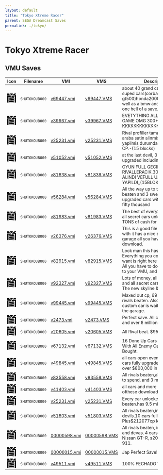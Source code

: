 ```yaml
---
layout: default
title: "Tokyo Xtreme Racer"
parent: SEGA Dreamcast Saves
permalink: ./tokyo/
---
```

# Tokyo Xtreme Racer

## VMU Saves

| Icon | Filename | VMI | VMS | Description |
|------|----------|-----|-----|-------------|
| ![Tokyo Xtreme Racer](../icons/SHUTOKOUB000.GIF) | `SHUTOKOUB000` | [v69447.vmi](v69447.vmi) | [v69447.VMS](v69447.VMS) | about 40 grand cash 3 fully suped cars(corba gt500)honda2000)pourch911)as well as a bmw and a t4000 its one hell of a save.  |
| ![Tokyo Xtreme Racer](../icons/SHUTOKOUB000.GIF) | `SHUTOKOUB000` | [v39967.vmi](v39967.vmi) | [v39967.VMS](v39967.VMS) | EVETYTHING ALL CARS BEATEN GAME OMG 300++++++ KKKKKKKKKKKKKK'S  |
| ![Tokyo Xtreme Racer](../icons/SHUTOKOUB000.GIF) | `SHUTOKOUB000` | [v25231.vmi](v25231.vmi) | [v25231.VMS](v25231.VMS) | Rival profiller tamamen acik.30 araba satin alinmis ve fullupgrade yapilmis durumda.2,5 miiliyon CP.-(15 blocks)  |
| ![Tokyo Xtreme Racer](../icons/SHUTOKOUB000.GIF) | `SHUTOKOUB000` | [v51052.vmi](v51052.vmi) | [v51052.VMS](v51052.VMS) | at the last devil, 3 cars fully upgraded including the NSX  |
| ![Tokyo Xtreme Racer](../icons/SHUTOKOUB000.GIF) | `SHUTOKOUB000` | [v81838.vmi](v81838.vmi) | [v81838.VMS](v81838.VMS) | OYUN FULL GECILDI.TUM RIVALLERACIK.30 ARABA SATIN ALINDI VEFULL UPGRADE YAPILDI_(15BLOK)_(EUROPE)  |
| ![Tokyo Xtreme Racer](../icons/SHUTOKOUB000.GIF) | `SHUTOKOUB000` | [v56284.vmi](v56284.vmi) | [v56284.VMS](v56284.VMS) | All the way up to the porsche beaten and 3 sweet fully upgraded cars with more than fifty thousand  |
| ![Tokyo Xtreme Racer](../icons/SHUTOKOUB000.GIF) | `SHUTOKOUB000` | [v81983.vmi](v81983.vmi) | [v81983.VMS](v81983.VMS) | The best of everything here it is all secret cars unlocked and TONS of cash for upgrades.  |
| ![Tokyo Xtreme Racer](../icons/SHUTOKOUB000.GIF) | `SHUTOKOUB000` | [v26376.vmi](v26376.vmi) | [v26376.VMS](v26376.VMS) | This is a good file to get started with it has a nice car in the garage all you have to do is download.  |
| ![Tokyo Xtreme Racer](../icons/SHUTOKOUB000.GIF) | `SHUTOKOUB000` | [v82915.vmi](v82915.vmi) | [v82915.VMS](v82915.VMS) | Look man this has it all. Everything you could possibly want is right here for your taking. All you have to do is download it to your VMU, and ammo!   |
| ![Tokyo Xtreme Racer](../icons/SHUTOKOUB000.GIF) | `SHUTOKOUB000` | [v92327.vmi](v92327.vmi) | [v92327.VMS](v92327.VMS) | Lots of money, all cars beaten and all secret cars are unlocked. The new skyline & and porche.   |
| ![Tokyo Xtreme Racer](../icons/SHUTOKOUB000.GIF) | `SHUTOKOUB000` | [v99445.vmi](v99445.vmi) | [v99445.VMS](v99445.VMS) | Maxed out cp, 69 days of play, all rivals beaten. Also, my personal, custom car is waiting  for you in the garage.   |
| ![Tokyo Xtreme Racer](../icons/SHUTOKOUB000.GIF) | `SHUTOKOUB000` | [v2473.vmi](v2473.vmi) | [v2473.VMS](v2473.VMS) | Perfect save. All cars unlocked and over 8 million dollars.  |
| ![Tokyo Xtreme Racer](../icons/SHUTOKOUB000.GIF) | `SHUTOKOUB000` | [v20605.vmi](v20605.vmi) | [v20605.VMS](v20605.VMS) | All Rival beat. $950,000 cash.  |
| ![Tokyo Xtreme Racer](../icons/SHUTOKOUB000.GIF) | `SHUTOKOUB000` | [v67132.vmi](v67132.vmi) | [v67132.VMS](v67132.VMS) | 16 Done Up Cars And $200,000! With All Enemy Cars Beaten And Bought.  |
| ![Tokyo Xtreme Racer](../icons/SHUTOKOUB000.GIF) | `SHUTOKOUB000` | [v49845.vmi](v49845.vmi) | [v49845.VMS](v49845.VMS) | all cars open even head boss. 5 cars fully upgraded.all rival beat. over $800,000 in cash.  |
| ![Tokyo Xtreme Racer](../icons/SHUTOKOUB000.GIF) | `SHUTOKOUB000` | [v83558.vmi](v83558.vmi) | [v83558.VMS](v83558.VMS) | All rivals beaten,about 250,000 to spend, and 3 maxed out cars.  |
| ![Tokyo Xtreme Racer](../icons/SHUTOKOUB000.GIF) | `SHUTOKOUB000` | [v41403.vmi](v41403.vmi) | [v41403.VMS](v41403.VMS) | all cars and more money than any ofthese downloads here  |
| ![Tokyo Xtreme Racer](../icons/SHUTOKOUB000.GIF) | `SHUTOKOUB000` | [v25231.vmi](v25231.vmi) | [v25231.VMS](v25231.VMS) | Every car unlocked with all rivals beaten.has 9.5 million CP'S.  |
| ![Tokyo Xtreme Racer](../icons/SHUTOKOUB000.GIF) | `SHUTOKOUB000` | [v51803.vmi](v51803.vmi) | [v51803.VMS](v51803.VMS) | All rivals beaten,including the devils.10 cars fully upgraded. Plus$212077cp left to spend.  |
| ![Tokyo Xtreme Racer](../icons/SHUTOKOUB000.GIF) | `SHUTOKOUB000` | [00000598.vmi](00000598.vmi) | [00000598.VMS](00000598.VMS) | All rivals beaten, including devils and devas. 4 cars, Civic SiR, Nissan GT-R, s2000, Porsche 911.  |
| ![Tokyo Xtreme Racer](../icons/SHUTOKOUB000.GIF) | `SHUTOKOUB000` | [00000015.vmi](00000015.vmi) | [00000015.VMS](00000015.VMS) | Jap Perfect Save! All Open! |
| ![Tokyo Xtreme Racer](../icons/SHUTOKOUB000.GIF) | `SHUTOKOUB000` | [v49511.vmi](v49511.vmi) | [v49511.VMS](v49511.VMS) | 100% FECHADO VALEU! |
